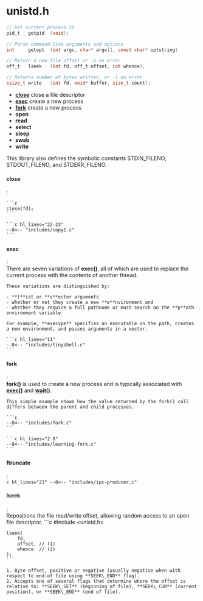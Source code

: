 # unistd.h

```c
// Get current process ID
pid_t   getpid  (void);

// Parse command-line arguments and options
int     getopt  (int argc, char* argv[], const char* optstring)

// Return a new file offset or -1 on error
off_t   lseek   (int fd, off_t offset, int whence);

// Returns number of bytes written, or -1 on error
ssize_t write   (int fd, void* buffer, size_t count);
```

- [**close**](#close) close a file descriptor
- [**exec**](#exec) create a new process
- [**fork**](#fork) create a new process
- **open**
- **read**
- **select**
- **sleep**
- **swab**
- **write**

This library also defines the symbolic constants STDIN\_FILENO, STDOUT\_FILENO, and STDERR\_FILENO.

#### close
:   

    ```c
    close(fd);
    ```

    ```c hl_lines="22-23"
    --8<-- "includes/copy1.c"
    ```

#### exec
:   
    There are seven variations of **exec()**, all of which are used to replace the current process with the contents of another thread.
    
    These variations are distinguished by:
    
    - **l**ist or **v**ector arguments
    - whether or not they create a new **e**nvironment and 
    - whether they require a full pathname or must search on the **p**ath environment variable
    
    For example, **execvpe** specifies an executable on the path, creates a new environment, and passes arguments in a vector.

    ```c hl_lines="11"
    --8<-- "includes/tinyshell.c"
    ```


#### fork
:   
    **fork()** is used to create a new process and is typically associated with [**exec()**](#exec) and [**wait()**](#wait).

    This simple example shows how the value returned by the fork() call differs between the parent and child processes.

    ```c
    --8<-- "includes/fork.c"
    ```

    ```c hl_lines="2 8"
    --8<-- "includes/learning-fork.c"
    ```

#### ftruncate
:   
    ```c hl_lines="23"
    --8<-- "includes/ipc-producer.c"
    ```


#### lseek
:   
    Repositions the file read/write offset, allowing random access to an open file descriptor.
    ```c
    #include <unistd.h>

    lseek(
        fd, 
        offset, // (1)
        whence  // (2)
    );
    ```

    1. Byte offset, positive or negative (usually negative when with respect to end-of file using **SEEK\_END** flag).
    2. Accepts one of several flags that determine where the offset is relative to: **SEEK\_SET** (beginning of file), **SEEK\_CUR** (current position), or **SEEK\_END** (end of file).

